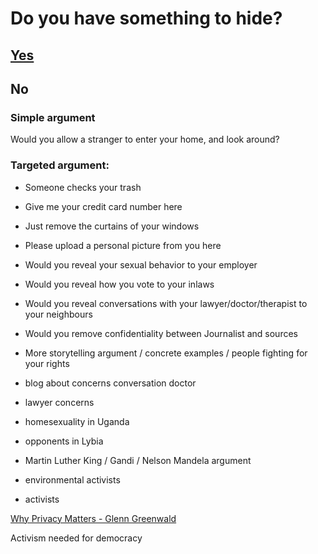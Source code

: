 # Do you have something to hide?

## [Yes](https://github.com/pierreozoux/ihavesomethingtohi.de/blob/master/tools.md)

## No

### Simple argument

Would you allow a stranger to enter your home, and look around?

### Targeted argument:
- Someone checks your trash
- Give me your credit card number here
- Just remove the curtains of your windows
- Please upload a personal picture from you here
- Would you reveal your sexual behavior to your employer
- Would you reveal how you vote to your inlaws
- Would you reveal conversations with your lawyer/doctor/therapist to your neighbours
- Would you remove confidentiality between Journalist and sources

- More storytelling argument / concrete examples / people fighting for your rights
 - blog about concerns conversation doctor
 - lawyer concerns
 - homesexuality in Uganda
 - opponents in Lybia
 - Martin Luther King / Gandi / Nelson Mandela argument
 - environmental activists
 - activists

[Why Privacy Matters - Glenn Greenwald](http://www.ted.com/talks/glenn_greenwald_why_privacy_matters)

Activism needed for democracy


